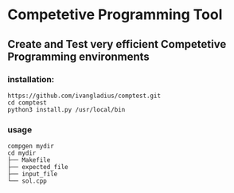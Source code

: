 
# Competetive Programming Tool
## Create and Test very efficient Competetive Programming environments 
### installation: 
```
https://github.com/ivangladius/comptest.git
cd comptest
python3 install.py /usr/local/bin
```
### usage 
```
compgen mydir
cd mydir
├── Makefile
├── expected_file
├── input_file
└── sol.cpp
```
